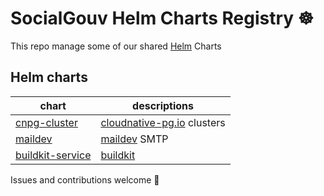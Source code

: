 # SocialGouv Helm Charts Registry ☸️

This repo manage some of our shared [Helm](https://helm.sh) Charts

## Helm charts

chart | descriptions
--------------------------------------------|---------------------------------------------------------------
[cnpg-cluster](./charts/cnpg-cluster)       | [cloudnative-pg.io](https://cloudnative-pg.io) clusters
[maildev](./charts/maildev)                 | [maildev](https://github.com/maildev/maildev) SMTP
[buildkit-service](./charts/buildkit-service)                 | [buildkit](https://github.com/moby/buildkit)

Issues and contributions welcome 🤗

